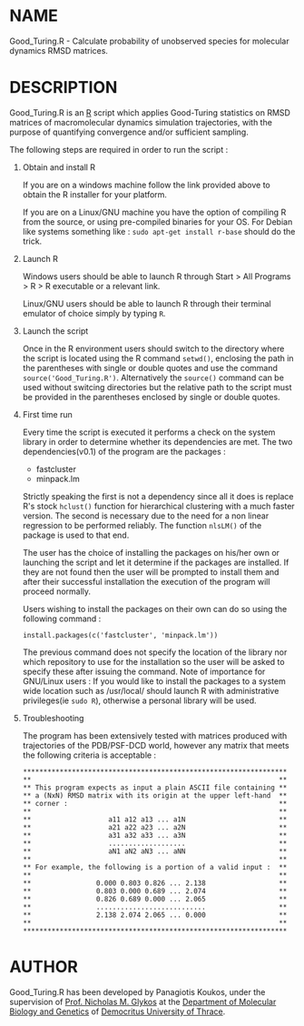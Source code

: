 # **NAME**

Good_Turing.R - Calculate probability of unobserved species for molecular dynamics RMSD matrices.

# **DESCRIPTION**

Good_Turing.R is an [R](http://www.r-project.org/) script which applies Good-Turing statistics on
RMSD matrices of macromolecular dynamics simulation trajectories, with the purpose of quantifying
convergence and/or sufficient sampling. 

The following steps are required in order to run the script :

1.  Obtain and install R

    If you are on a windows machine follow the link provided above to obtain the R installer for your platform.

    If you are on a Linux/GNU machine you have the option of compiling R from the source, or using pre-compiled
    binaries for your OS. For Debian like systems something like : `sudo apt-get install r-base` should do the trick.
    
2.  Launch R
    
    Windows users should be able to launch R through Start > All Programs > R > R executable or a  relevant link.

    Linux/GNU users should be able to launch R through their terminal emulator of choice simply by typing `R`.
    
3.  Launch the script

    Once in the R environment users should switch to the directory where the script is located using the R command
    `setwd()`, enclosing the path in the parentheses with single or double quotes and use the command 
    `source('Good_Turing.R')`. Alternatively the `source()` command can be used without switcing directories but the
    relative path to the script must be provided in the parentheses enclosed by single or double quotes.

4.  First time run
    
    Every time the script is executed it performs a check on the system library in order to determine whether its
    dependencies are met. The two dependencies(v0.1) of the program are the packages :
    * fastcluster
    * minpack.lm
    
    Strictly speaking the first is not a dependency since all it does is replace R's stock `hclust()` function for
    hierarchical clustering with a much faster version. The second is necessary due to the need for a non linear
    regression to be performed reliably. The function `nlsLM()` of the package is used to that end.

    The user has the choice of installing the packages on his/her own or launching the script and let it determine
    if the packages are installed. If they are not found then the user will be prompted to install them and after
    their successful installation the execution of the program will proceed normally.
    
    Users wishing to install the packages on their own can do so using the following command :
    
    `install.packages(c('fastcluster', 'minpack.lm'))`
    
    The previous command does not specify the location of the library nor which repository to use for the
    installation so the user will be asked to specify these after issuing the command. Note of importance
    for GNU/Linux users : If you would like to install the packages to a system wide location such as /usr/local/
    should launch R with administrative privileges(ie `sudo R`), otherwise a personal library will be used.
    
5.  Troubleshooting

    The program has been extensively tested with matrices produced with trajectories of the PDB/PSF-DCD world,
    however any matrix that meets the following criteria is acceptable :
    
        *****************************************************************
        **                                                             **
        ** This program expects as input a plain ASCII file containing **
        ** a (NxN) RMSD matrix with its origin at the upper left-hand  **
        ** corner :                                                    **
        **                                                             **
        **                   a11 a12 a13 ... a1N                       **
        **                   a21 a22 a23 ... a2N                       **
        **                   a31 a32 a33 ... a3N                       **
        **                   ...................                       **
        **                   aN1 aN2 aN3 ... aNN                       **
        **                                                             **
        ** For example, the following is a portion of a valid input :  **
        **                                                             **
        **                0.000 0.803 0.826 ... 2.138                  **
        **                0.803 0.000 0.689 ... 2.074                  **
        **                0.826 0.689 0.000 ... 2.065                  **
        **                ...........................                  **
        **                2.138 2.074 2.065 ... 0.000                  **
        **                                                             **
        *****************************************************************


# **AUTHOR**

Good_Turing.R has been developed by Panagiotis Koukos, under the supervision of 
[Prof. Nicholas M. Glykos](http://utopia.duth.gr/~glykos/) at the 
[Department of Molecular Biology and Genetics](http://mbg.duth.gr/index.en.shtml)
of [Democritus University of Thrace](http://www.duth.gr/index.en.sxhtml).

